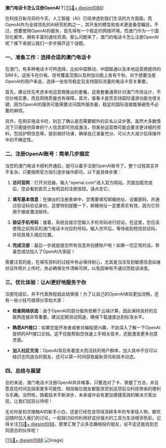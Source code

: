**澳门电话卡怎么注册OpenAI？**[[TG💪+ @esim1088](https://t.me/s/esim1088)]

在科技日新月异的今天，人工智能（AI）已经渗透到我们生活的方方面面。而OpenAI作为全球领先的AI研究机构之一，其开发的模型和技术更是备受瞩目。不过，想要使用OpenAI的服务，首先得有一个稳定的网络环境，而澳门作为一个国际化都市，拥有丰富的通信资源。那么问题来了，澳门的电话卡怎么注册OpenAI呢？接下来就让我们一步步揭开这个谜题。

### 一、准备工作：选择合适的澳门电话卡

在澳门，有多种电话卡可供选择，比如中国移动、中国联通以及本地运营商提供的SIM卡。这些卡在价格、信号覆盖范围以及附加功能上各有千秋。对于想要注册OpenAI的用户来说，选择一张信号稳定且支持国际流量的电话卡至关重要。

首先，建议优先考虑本地运营商推出的套餐。这类套餐通常针对澳门市场设计，不仅价格实惠，而且网络质量也有保障。其次，查看卡是否支持国际漫游功能也很关键，因为OpenAI的服务可能需要访问国外服务器，稳定的国际连接能够避免不必要的麻烦。

另外，在购买电话卡时，别忘了确认是否需要额外的实名认证步骤。虽然大多数情况下只需提供简单的个人信息即可完成激活，但某些运营商可能会要求更详细的资料，包括护照信息等。提前做好功课，确保自己准备充分，可以大大减少后续操作中的不确定性。

### 二、注册OpenAI账号：简单几步搞定

当您的澳门电话卡顺利开通后，就可以着手注册OpenAI账号了。整个过程其实并不复杂，只要按照官方指引逐步操作即可。以下是具体步骤：

1. **访问官网**：打开浏览器，输入“openai.com”进入官方网站。页面加载完成后，您会看到首页上有明显的注册按钮，请点击它。
   
2. **填写基本信息**：在弹出的注册表单中，您需要填写邮箱地址、设置密码，并通过验证码验证身份。这里特别提醒一下，邮箱地址一定要真实有效，因为它将用于接收激活邮件。

3. **验证手机号码**：接着，系统会提示您输入手机号码进行验证。在这里，您应该使用之前购买的澳门电话卡对应的号码。输入完毕后，等待收到短信验证码，并将其填入相应位置。

4. **完成注册**：最后一步就是提交所有信息并创建账户啦！如果一切正常的话，恭喜您成功加入了OpenAI大家庭！

需要注意的是，在填写资料的过程中务必保持耐心，尤其是当涉及到敏感信息如身份证件照片上传时，务必确保文件清晰可辨，以免因审核不通过而耽误进度。

### 三、优化体验：让AI更好地服务于你

注册完成后，并不代表旅程就此结束哦！为了让自己的OpenAI体验更加流畅，还有一些小技巧值得分享给大家：

- **检查网络状态**：由于OpenAI的部分服务依赖于云端计算，因此保持良好的互联网连接非常重要。建议定期测试网速，确保下载速度达到标准水平。
  
- **熟悉API接口**：如果您是开发者或者对编程感兴趣，不妨深入了解一下OpenAI提供的API接口文档。这不仅能帮助您快速上手相关技术，还能激发更多创意灵感。

- **加入社区交流**：OpenAI背后有着庞大而活跃的用户群体，加入其中不仅可以结识志同道合的朋友，还可以第一时间获取最新资讯和技术动态。

### 四、总结与展望

总的来说，澳门电话卡注册OpenAI并非难事，只要选对了卡、掌握了方法，并且愿意花时间去探索更多可能性，相信每位朋友都能享受到这项前沿科技带来的便利与乐趣。当然啦，随着技术不断进步，未来或许会有更加便捷高效的解决方案出现，让我们拭目以待吧！

无论你是初次接触AI的新手小白，还是已经在该领域深耕多年的专家级人物，都欢迎随时加入我们的讨论，一起探讨如何利用好这份强大的工具为生活增添色彩。记得关注[TG💪+ @esim1088](https://t.me/s/esim1088)，那里汇聚了众多志趣相投的朋友，说不定还能找到志同道合的伙伴呢！

[[TG💪+ @esim1088](https://t.me/s/esim1088) ![Image](https://i.postimg.cc/4NQfJmqS/Snipaste-2025-05-13-00-14-12.png)]